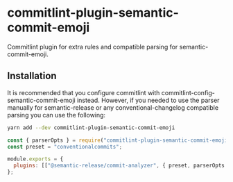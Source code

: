 # commitlint-plugin-semantic-commit-emoji

Commitlint plugin for extra rules and compatible parsing for semantic-commit-emoji.

## Installation

It is recommended that you configure commitlint with commitlint-config-semantic-commit-emoji instead.
However, if you needed to use the parser manually for semantic-release or any conventional-changelog compatible parsing you can use the following:

```sh
yarn add --dev commitlint-plugin-semantic-commit-emoji
```

```js
const { parserOpts } = require("commitlint-plugin-semantic-commit-emoji/dist/parser");
const preset = "conventionalcommits";

module.exports = {
  plugins: [["@semantic-release/commit-analyzer", { preset, parserOpts }]],
};
```
